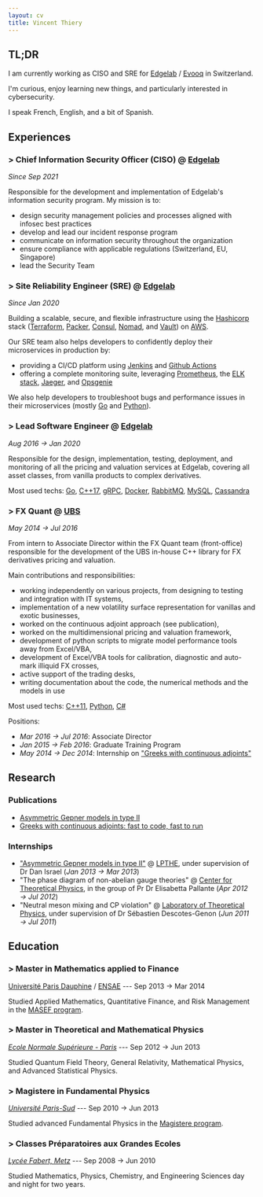 ```yaml
---
layout: cv
title: Vincent Thiery
---
```


## TL;DR

I am currently working as CISO and SRE for [Edgelab](https://www.edgelab.ch) / [Evooq](https://www.evooq.ch) in Switzerland.

I'm curious, enjoy learning new things, and particularly interested in cybersecurity.

I speak French, English, and a bit of Spanish.

## Experiences

### > Chief Information Security Officer (CISO) @ [Edgelab](https://www.edgelab.ch/)

_Since Sep 2021_

Responsible for the development and implementation of Edgelab's information security program.
My mission is to:

- design security management policies and processes aligned with infosec best practices
- develop and lead our incident response program
- communicate on information security throughout the organization
- ensure compliance with applicable regulations (Switzerland, EU, Singapore)
- lead the Security Team

### > Site Reliability Engineer (SRE) @ [Edgelab](https://www.edgelab.ch/)

_Since Jan 2020_

Building a scalable, secure, and flexible infrastructure using the [Hashicorp](https://www.hashicorp.com/) stack ([Terraform](https://www.hashicorp.com/products/terraform), [Packer](https://www.packer.io/), [Consul](https://www.hashicorp.com/products/consul), [Nomad](https://www.hashicorp.com/products/nomad), and [Vault](https://www.hashicorp.com/products/vault)) on [AWS](https://aws.amazon.com/).

Our SRE team also helps developers to confidently deploy their microservices in production by:

- providing a CI/CD platform using [Jenkins](https://www.jenkins.io/) and [Github Actions](https://github.com/features/actions)
- offering a complete monitoring suite, leveraging [Prometheus](https://prometheus.io/), the [ELK stack](https://www.elastic.co/what-is/elk-stack), [Jaeger](https://www.jaegertracing.io/), and [Opsgenie](https://www.atlassian.com/software/opsgenie)

We also help developers to troubleshoot bugs and performance issues in their microservices (mostly [Go](https://go.dev/) and [Python](https://www.python.org/)).

### > Lead Software Engineer @ [Edgelab](https://www.edgelab.ch/)

_Aug 2016 &rarr; Jan 2020_

Responsible for the design, implementation, testing, deployment, and monitoring of all the pricing and valuation services at Edgelab, covering all asset classes, from vanilla products to complex derivatives.

Most used techs: [Go](https://go.dev/), [C++17](https://en.wikipedia.org/wiki/C%2B%2B17), [gRPC](https://grpc.io/), [Docker](https://www.docker.com/), [RabbitMQ](https://www.rabbitmq.com/), [MySQL](https://www.mysql.com/), [Cassandra](https://cassandra.apache.org/_/index.html)

### > FX Quant @ [UBS](https://www.ubs.com/ch/en.html)

_May 2014 &rarr; Jul 2016_

From intern to Associate Director within the FX Quant team (front-office) responsible for the development of the UBS in-house C++ library for FX derivatives pricing and valuation.

Main contributions and responsibilities:

- working independently on various projects, from designing to testing and integration with IT systems,
- implementation of a new volatility surface representation for vanillas and exotic businesses,
- worked on the continuous adjoint approach (see publication),
- worked on the multidimensional pricing and valuation framework,
- development of python scripts to migrate model performance tools away from Excel/VBA,
- development of Excel/VBA tools for calibration, diagnostic and auto-mark illiquid FX crosses,
- active support of the trading desks,
- writing documentation about the code, the numerical methods and the models in use

Most used techs: [C++11](https://en.wikipedia.org/wiki/C%2B%2B11), [Python](https://www.python.org/), [C#](https://docs.microsoft.com/en-us/dotnet/csharp/)

Positions:

- _Mar 2016 &rarr; Jul 2016_: Associate Director
- _Jan 2015 &rarr; Feb 2016_: Graduate Training Program
- _May 2014 &rarr; Dec 2014_: Internship on ["Greeks with continuous adjoints"](https://www.risk.net/derivatives/2415103/greeks-with-continuous-adjoints-fast-to-code-fast-to-run)

## Research

### Publications

- [Asymmetric Gepner models in type II](https://link.springer.com/article/10.1007/JHEP02(2014)011)
- [Greeks with continuous adjoints: fast to code, fast to run](https://www.risk.net/derivatives/2415103/greeks-with-continuous-adjoints-fast-to-code-fast-to-run)

### Internships

- ["Asymmetric Gepner models in type II"](https://link.springer.com/article/10.1007/JHEP02(2014)011) @ [LPTHE](https://www.lpthe.jussieu.fr/spip/?lang=en), under supervision of Dr Dan Israel (_Jan 2013 &rarr; Mar 2013_)
- "The phase diagram of non-abelian gauge theories" @ [Center for Theoretical Physics](https://www.rug.nl/research/theoretical-high-energy-physics/), in the group of Pr Dr Elisabetta Pallante (_Apr 2012 &rarr; Jul 2012_)
- "Neutral meson mixing and CP violation" @ [Laboratory of Theoretical Physics](http://www.th.u-psud.fr/), under supervision of Dr Sébastien Descotes-Genon (_Jun 2011 &rarr; Jul 2011_)

## Education

### > Master in Mathematics applied to Finance

[Université Paris Dauphine](https://dauphine.psl.eu/) / [ENSAE](https://www.ensae.fr/) --- Sep 2013 &rarr; Mar 2014

Studied Applied Mathematics, Quantitative Finance, and Risk Management in the [MASEF program](https://dauphine.psl.eu/en/training/masters-degrees/mathematics-and-applied-mathematics/m2-masef).

### > Master in Theoretical and Mathematical Physics

_[Ecole Normale Supérieure - Paris](https://www.ens.psl.eu/)_ --- Sep 2012 &rarr; Jun 2013

Studied Quantum Field Theory, General Relativity, Mathematical Physics, and Advanced Statistical Physics.

### > Magistere in Fundamental Physics

_[Université Paris-Sud](https://www.universite-paris-saclay.fr/)_ --- Sep 2010 &rarr; Jun 2013

Studied advanced Fundamental Physics in the [Magistere program](http://www.magistere-physique.universite-paris-saclay.fr/).

### > Classes Préparatoires aux Grandes Ecoles

_[Lycée Fabert, Metz](https://www.prepas-fabert.com/cpge/)_ --- Sep 2008 &rarr; Jun 2010

Studied Mathematics, Physics, Chemistry, and Engineering Sciences day and night for two years.

